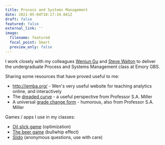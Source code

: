 ```yaml
---
title: Process and Systems Management
date: 2021-05-04T18:17:19.041Z
draft: false
featured: false
external_link: ''
image:
  filename: featured
  focal_point: Smart
  preview_only: false
---
```

I work closely with my colleagues [Wenjun Gu](https://goizueta.emory.edu/faculty/profiles/wen-gu) and [Steve Walton](https://goizueta.emory.edu/faculty/profiles/steve-walton) to deliver the undergraduate Process and Systems Management class at Emory GBS. 

Sharing some resources that have proved useful to me:

* <http://iemba.org/> - Wen's very useful website for teaching analytics online, and interactively
* The [dreaded curve](https://academics.hamilton.edu/biology/smiller/curve.html) - a useful perspective from Professor S.A. Miller
* A universal [grade change form](https://academics.hamilton.edu/biology/smiller/GradeChangeForm.html) - humorous, also from Professor S.A. Miller

Games / apps I use in my classes:
* [Oil slick game](https://medium.com/opex-analytics/game-guide-how-to-teach-the-slick-oil-distribution-game-4c24a34e0d63) (optimization)
* [The beer game](https://bgapp.co/) (bullwhip effect)
* [Slido](https://www.sli.do/) (anonymous questions, use with care)


